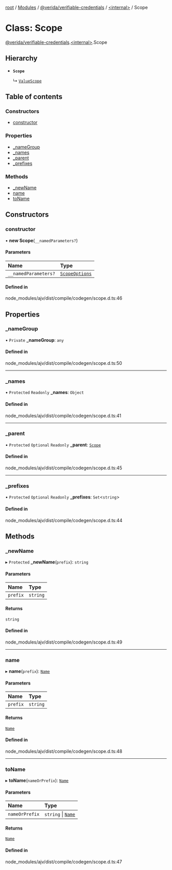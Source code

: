 [root](../README.md) / [Modules](../modules.md) / [@verida/verifiable-credentials](../modules/verida_verifiable_credentials.md) / [<internal\>](../modules/verida_verifiable_credentials._internal_.md) / Scope

# Class: Scope

[@verida/verifiable-credentials](../modules/verida_verifiable_credentials.md).[<internal\>](../modules/verida_verifiable_credentials._internal_.md).Scope

## Hierarchy

- **`Scope`**

  ↳ [`ValueScope`](verida_verifiable_credentials._internal_.ValueScope.md)

## Table of contents

### Constructors

- [constructor](verida_verifiable_credentials._internal_.Scope.md#constructor)

### Properties

- [\_nameGroup](verida_verifiable_credentials._internal_.Scope.md#_namegroup)
- [\_names](verida_verifiable_credentials._internal_.Scope.md#_names)
- [\_parent](verida_verifiable_credentials._internal_.Scope.md#_parent)
- [\_prefixes](verida_verifiable_credentials._internal_.Scope.md#_prefixes)

### Methods

- [\_newName](verida_verifiable_credentials._internal_.Scope.md#_newname)
- [name](verida_verifiable_credentials._internal_.Scope.md#name)
- [toName](verida_verifiable_credentials._internal_.Scope.md#toname)

## Constructors

### constructor

• **new Scope**(`__namedParameters?`)

#### Parameters

| Name | Type |
| :------ | :------ |
| `__namedParameters?` | [`ScopeOptions`](../interfaces/verida_verifiable_credentials._internal_.ScopeOptions.md) |

#### Defined in

node_modules/ajv/dist/compile/codegen/scope.d.ts:46

## Properties

### \_nameGroup

• `Private` **\_nameGroup**: `any`

#### Defined in

node_modules/ajv/dist/compile/codegen/scope.d.ts:50

___

### \_names

• `Protected` `Readonly` **\_names**: `Object`

#### Defined in

node_modules/ajv/dist/compile/codegen/scope.d.ts:41

___

### \_parent

• `Protected` `Optional` `Readonly` **\_parent**: [`Scope`](verida_verifiable_credentials._internal_.Scope.md)

#### Defined in

node_modules/ajv/dist/compile/codegen/scope.d.ts:45

___

### \_prefixes

• `Protected` `Optional` `Readonly` **\_prefixes**: `Set`<`string`\>

#### Defined in

node_modules/ajv/dist/compile/codegen/scope.d.ts:44

## Methods

### \_newName

▸ `Protected` **_newName**(`prefix`): `string`

#### Parameters

| Name | Type |
| :------ | :------ |
| `prefix` | `string` |

#### Returns

`string`

#### Defined in

node_modules/ajv/dist/compile/codegen/scope.d.ts:49

___

### name

▸ **name**(`prefix`): [`Name`](verida_verifiable_credentials._internal_.Name.md)

#### Parameters

| Name | Type |
| :------ | :------ |
| `prefix` | `string` |

#### Returns

[`Name`](verida_verifiable_credentials._internal_.Name.md)

#### Defined in

node_modules/ajv/dist/compile/codegen/scope.d.ts:48

___

### toName

▸ **toName**(`nameOrPrefix`): [`Name`](verida_verifiable_credentials._internal_.Name.md)

#### Parameters

| Name | Type |
| :------ | :------ |
| `nameOrPrefix` | `string` \| [`Name`](verida_verifiable_credentials._internal_.Name.md) |

#### Returns

[`Name`](verida_verifiable_credentials._internal_.Name.md)

#### Defined in

node_modules/ajv/dist/compile/codegen/scope.d.ts:47
